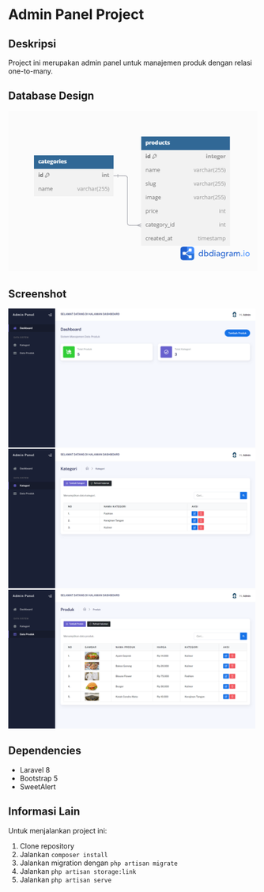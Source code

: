 # Admin Panel Project

## Deskripsi
Project ini merupakan admin panel untuk manajemen produk dengan relasi one-to-many.

## Database Design
![Design Tabel](public/img/skema-tabel.png)

## Screenshot
<img src="public/img/ss1.png" alt="Alt text" width="500" />
<img src="public/img/ss2.png" alt="Alt text" width="500" />
<img src="public/img/ss3.png" alt="Alt text" width="500" />

## Dependencies
- Laravel 8
- Bootstrap 5
- SweetAlert

## Informasi Lain
Untuk menjalankan project ini:
1. Clone repository
2. Jalankan `composer install`
3. Jalankan migration dengan `php artisan migrate`
4. Jalankan `php artisan storage:link`
5. Jalankan `php artisan serve`
